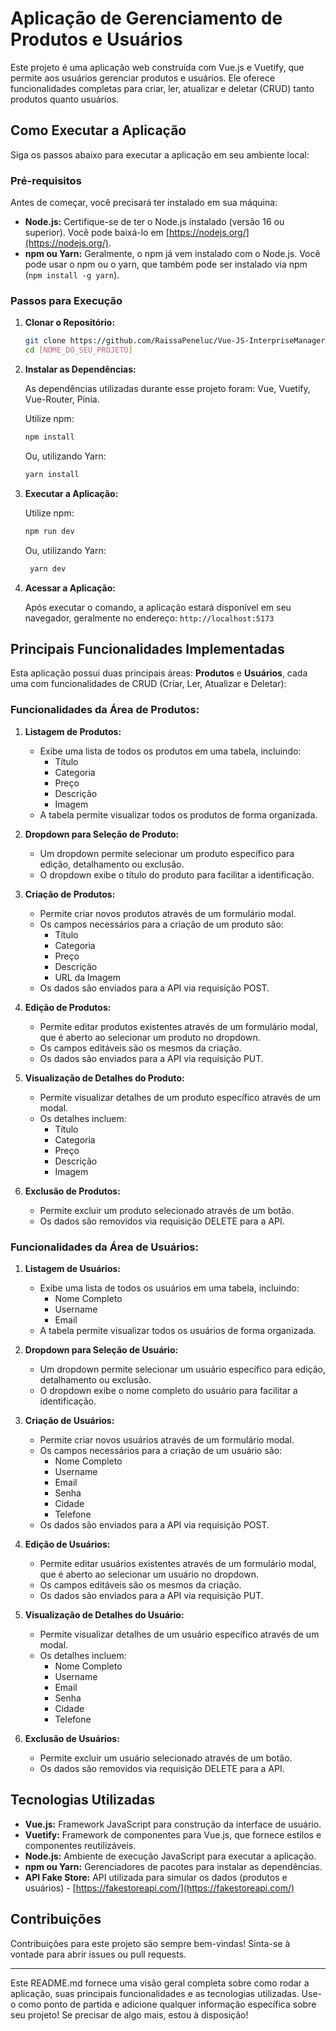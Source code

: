 # Aplicação de Gerenciamento de Produtos e Usuários

Este projeto é uma aplicação web construída com Vue.js e Vuetify, que permite aos usuários gerenciar produtos e usuários. Ele oferece funcionalidades completas para criar, ler, atualizar e deletar (CRUD) tanto produtos quanto usuários.

## Como Executar a Aplicação

Siga os passos abaixo para executar a aplicação em seu ambiente local:

### Pré-requisitos

Antes de começar, você precisará ter instalado em sua máquina:

-   **Node.js:** Certifique-se de ter o Node.js instalado (versão 16 ou superior). Você pode baixá-lo em [https://nodejs.org/](https://nodejs.org/).
-   **npm ou Yarn:** Geralmente, o npm já vem instalado com o Node.js. Você pode usar o npm ou o yarn, que também pode ser instalado via npm (`npm install -g yarn`).

### Passos para Execução

1.  **Clonar o Repositório:**

    ```bash
    git clone https://github.com/RaissaPeneluc/Vue-JS-InterpriseManager.git
    cd [NOME_DO_SEU_PROJETO]
    ```

2.  **Instalar as Dependências:**

    As dependências utilizadas durante esse projeto foram: Vue, Vuetify, Vue-Router, Pinia.

    Utilize npm:

    ```bash
    npm install
    ```

    Ou, utilizando Yarn:

    ```bash
    yarn install
    ```

3.  **Executar a Aplicação:**

    Utilize npm:

    ```bash
    npm run dev
    ```

    Ou, utilizando Yarn:

    ```bash
     yarn dev
    ```

4.  **Acessar a Aplicação:**

    Após executar o comando, a aplicação estará disponível em seu navegador, geralmente no endereço:
    `http://localhost:5173`

## Principais Funcionalidades Implementadas

Esta aplicação possui duas principais áreas: **Produtos** e **Usuários**, cada uma com funcionalidades de CRUD (Criar, Ler, Atualizar e Deletar):

### Funcionalidades da Área de Produtos:

1.  **Listagem de Produtos:**
    *   Exibe uma lista de todos os produtos em uma tabela, incluindo:
        *   Título
        *   Categoria
        *   Preço
        *   Descrição
        *   Imagem
    *   A tabela permite visualizar todos os produtos de forma organizada.

2.  **Dropdown para Seleção de Produto:**
    *   Um dropdown permite selecionar um produto específico para edição, detalhamento ou exclusão.
    *   O dropdown exibe o título do produto para facilitar a identificação.

3.  **Criação de Produtos:**
    *   Permite criar novos produtos através de um formulário modal.
    *   Os campos necessários para a criação de um produto são:
        *   Título
        *   Categoria
        *   Preço
        *   Descrição
        *   URL da Imagem
    *   Os dados são enviados para a API via requisição POST.

4.  **Edição de Produtos:**
    *   Permite editar produtos existentes através de um formulário modal, que é aberto ao selecionar um produto no dropdown.
    *   Os campos editáveis são os mesmos da criação.
    *   Os dados são enviados para a API via requisição PUT.

5.  **Visualização de Detalhes do Produto:**
    *   Permite visualizar detalhes de um produto específico através de um modal.
    *   Os detalhes incluem:
        *   Título
        *   Categoria
        *   Preço
        *   Descrição
        *   Imagem

6.  **Exclusão de Produtos:**
    *   Permite excluir um produto selecionado através de um botão.
    *   Os dados são removidos via requisição DELETE para a API.

### Funcionalidades da Área de Usuários:

1.  **Listagem de Usuários:**
    *   Exibe uma lista de todos os usuários em uma tabela, incluindo:
        *   Nome Completo
        *   Username
        *   Email
    *   A tabela permite visualizar todos os usuários de forma organizada.

2.  **Dropdown para Seleção de Usuário:**
    *   Um dropdown permite selecionar um usuário específico para edição, detalhamento ou exclusão.
    *   O dropdown exibe o nome completo do usuário para facilitar a identificação.

3.  **Criação de Usuários:**
    *   Permite criar novos usuários através de um formulário modal.
    *   Os campos necessários para a criação de um usuário são:
        *   Nome Completo
        *   Username
        *   Email
        *   Senha
        *   Cidade
        *   Telefone
    *   Os dados são enviados para a API via requisição POST.

4.  **Edição de Usuários:**
    *   Permite editar usuários existentes através de um formulário modal, que é aberto ao selecionar um usuário no dropdown.
    *   Os campos editáveis são os mesmos da criação.
    *   Os dados são enviados para a API via requisição PUT.

5.  **Visualização de Detalhes do Usuário:**
    *   Permite visualizar detalhes de um usuário específico através de um modal.
    *   Os detalhes incluem:
        *   Nome Completo
        *   Username
        *   Email
        *   Senha
        *   Cidade
        *   Telefone

6.  **Exclusão de Usuários:**
    *   Permite excluir um usuário selecionado através de um botão.
    *   Os dados são removidos via requisição DELETE para a API.

## Tecnologias Utilizadas

*   **Vue.js:** Framework JavaScript para construção da interface de usuário.
*   **Vuetify:** Framework de componentes para Vue.js, que fornece estilos e componentes reutilizáveis.
*   **Node.js:** Ambiente de execução JavaScript para executar a aplicação.
*   **npm ou Yarn:** Gerenciadores de pacotes para instalar as dependências.
*   **API Fake Store:** API utilizada para simular os dados (produtos e usuários) - [https://fakestoreapi.com/](https://fakestoreapi.com/)


## Contribuições

Contribuições para este projeto são sempre bem-vindas! Sinta-se à vontade para abrir issues ou pull requests.

---
Este README.md fornece uma visão geral completa sobre como rodar a aplicação, suas principais funcionalidades e as tecnologias utilizadas. Use-o como ponto de partida e adicione qualquer informação específica sobre seu projeto! Se precisar de algo mais, estou à disposição!